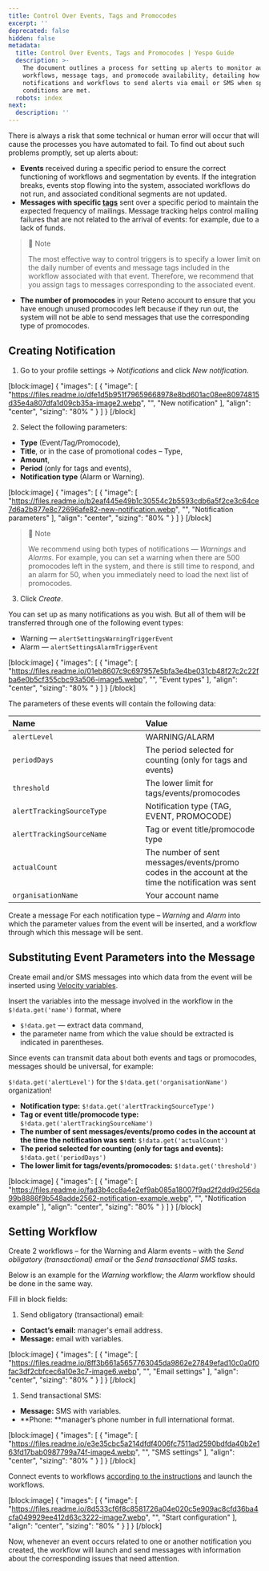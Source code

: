 ```yaml
---
title: Control Over Events, Tags and Promocodes
excerpt: ''
deprecated: false
hidden: false
metadata:
  title: Control Over Events, Tags and Promocodes | Yespo Guide
  description: >-
    The document outlines a process for setting up alerts to monitor automated
    workflows, message tags, and promocode availability, detailing how to create
    notifications and workflows to send alerts via email or SMS when specific
    conditions are met.
  robots: index
next:
  description: ''
---
```

There is always a risk that some technical or human error will occur that will cause the processes you have automated to fail. To find out about such problems promptly, set up alerts about:

- **Events** received during a specific period to ensure the correct functioning of workflows and segmentation by events. If the integration breaks, events stop flowing into the system, associated workflows do not run, and associated conditional segments are not updated.
- **Messages with specific [tags](https://docs.yespo.io/docs/how-add-tags)** sent over a specific period to maintain the expected frequency of mailings. Message tracking helps control mailing failures that are not related to the arrival of events: for example, due to a lack of funds.

> 📘 Note
> 
> The most effective way to control triggers is to specify a lower limit on the daily number of events and message tags included in the workflow associated with that event. Therefore, we recommend that you assign tags to messages corresponding to the associated event.

- **The number of promocodes** in your Reteno account to ensure that you have enough unused promocodes left because if they run out, the system will not be able to send messages that use the corresponding type of promocodes.

## Creating Notification

1. Go to your profile settings → _Notifications_ and click _New notification_.

[block:image]
{
  "images": [
    {
      "image": [
        "https://files.readme.io/dfe1d5b951f79659668978e8bd601ac08ee80974815d35e4a807dfa1d09cb35a-image2.webp",
        "",
        "New notification"
      ],
      "align": "center",
      "sizing": "80% "
    }
  ]
}
[/block]


2. Select the following parameters:

- **Type** (Event/Tag/Promocode),
- **Title**, or in the case of promotional codes – Type,
- **Amount**,
- **Period** (only for tags and events),
- **Notification type** (Alarm or Warning).

[block:image]
{
  "images": [
    {
      "image": [
        "https://files.readme.io/b2eaf445e49b1c30554c2b5593cdb6a5f2ce3c64ce7d6a2b877e8c72696afe82-new-notification.webp",
        "",
        "Notification parameters"
      ],
      "align": "center",
      "sizing": "80% "
    }
  ]
}
[/block]


> 📘 Note
> 
> We recommend using both types of notifications — _Warnings_ and _Alarms_. For example, you can set a warning when there are 500 promocodes left in the system, and there is still time to respond, and an alarm for 50, when you immediately need to load the next list of promocodes.

3. Click _Create_.

You can set up as many notifications as you wish. But all of them will be transferred through one of the following event types:

- Warning — `alertSettingsWarningTriggerEvent`
- Alarm — `alertSettingsAlarmTriggerEvent`

[block:image]
{
  "images": [
    {
      "image": [
        "https://files.readme.io/01eb8607c9c697957e5bfa3e4be031cb48f27c2c22fba6e0b5cf355cbc93a506-image5.webp",
        "",
        "Event types"
      ],
      "align": "center",
      "sizing": "80% "
    }
  ]
}
[/block]


The parameters of these events will contain the following data:

| <div style="width:250px">Name</div> | Value                                                                                               |
| :---------------------------------- | :-------------------------------------------------------------------------------------------------- |
| `alertLevel`                        | WARNING/ALARM                                                                                       |
| `periodDays`                        | The period selected for counting (only for tags and events)                                         |
| `threshold`                         | The lower limit for tags/events/promocodes                                                          |
| `alertTrackingSourceType`           | Notification type (TAG, EVENT, PROMOCODE)                                                           |
| `alertTrackingSourceName`           | Tag or event title/promocode type                                                                   |
| `actualCount`                       | The number of sent messages/events/promo codes in the account at the time the notification was sent |
| `organisationName`                  | Your account name                                                                                   |

Create a message For each notification type – _Warning_ and _Alarm_ into which the parameter values from the event will be inserted, and a workflow through which this message will be sent.

## Substituting Event Parameters into the Message

Create email and/or SMS messages into which data from the event will be inserted using [Velocity variables](https://docs.yespo.io/docs/introduction-to-velocity).

Insert the variables into the message involved in the workflow in the `$!data.get('name')` format,  where

- `$!data.get` — extract data command,
- the parameter name from which the value should be extracted is indicated in parentheses.

Since events can transmit data about both events and tags or promocodes, messages should be universal, for example:

`$!data.get('alertLevel')` for the `$!data.get('organisationName')` organization!

- **Notification type:** `$!data.get('alertTrackingSourceType')`
- **Tag or event title/promocode type:** `$!data.get('alertTrackingSourceName')`
- **The number of sent messages/events/promo codes in the account at the time the notification was sent:** `$!data.get('actualCount')`
- **The period selected for counting (only for tags and events):** `$!data.get('periodDays')`
- **The lower limit for tags/events/promocodes:** `$!data.get('threshold')`

[block:image]
{
  "images": [
    {
      "image": [
        "https://files.readme.io/fad3b4cc8a4e2ef9ab085a18007f9ad2f2dd9d256da99b8886f9b548adde2562-notification-example.webp",
        "",
        "Notification example"
      ],
      "align": "center",
      "sizing": "80% "
    }
  ]
}
[/block]


## Setting Workflow

Create 2 workflows – for the Warning and Alarm events – with the _Send obligatory (transactional) email_ or the _Send transactional SMS tasks_.

Below is an example for the _Warning_ workflow; the _Alarm_ workflow should be done in the same way.

Fill in block fields:

1. Send obligatory (transactional) email:

- **Contact’s email:** manager's email address.
- **Message:** email with variables.

[block:image]
{
  "images": [
    {
      "image": [
        "https://files.readme.io/8ff3b661a5657763045da9862e27849efad10c0a0f0fac3df2cbfcec6a10e3c7-image6.webp",
        "",
        "Email settings"
      ],
      "align": "center",
      "sizing": "80% "
    }
  ]
}
[/block]


1. Send transactional SMS:

- **Message:** SMS with variables.
- **Phone: **manager’s phone number in full international format.

[block:image]
{
  "images": [
    {
      "image": [
        "https://files.readme.io/e3e35cbc5a214dfdf4006fc7511ad2590bdfda40b2e163fd17bab0987799a74f-image4.webp",
        "",
        "SMS settings"
      ],
      "align": "center",
      "sizing": "80% "
    }
  ]
}
[/block]


Connect events to workflows [according to the instructions](https://docs.yespo.io/docs/configuring-workflow-start-stop-conditions) and launch the workflows.

[block:image]
{
  "images": [
    {
      "image": [
        "https://files.readme.io/8d533cf6f8c8581726a04e020c5e909ac8cfd36ba4cfa049929ee412d63c3222-image7.webp",
        "",
        "Start configuration"
      ],
      "align": "center",
      "sizing": "80% "
    }
  ]
}
[/block]


Now, whenever an event occurs related to one or another notification you created, the workflow will launch and send messages with information about the corresponding issues that need attention.